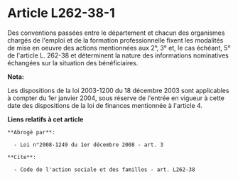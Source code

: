 # Article L262-38-1

Des conventions passées entre le département et chacun des organismes chargés de l'emploi et de la formation professionnelle
fixent les modalités de mise en oeuvre des actions mentionnées aux 2°, 3° et, le cas échéant, 5° de l'article L. 262-38 et
déterminent la nature des informations nominatives échangées sur la situation des bénéficiaires.

**Nota:**

Les dispositions de la loi 2003-1200 du 18 décembre 2003 sont applicables à compter du 1er janvier 2004, sous réserve de
l'entrée en vigueur à cette date des dispositions de la loi de finances mentionnée à l'article 4.

**Liens relatifs à cet article**

	**Abrogé par**:

	  - Loi n°2008-1249 du 1er décembre 2008 - art. 3

	**Cite**:

	  - Code de l'action sociale et des familles - art. L262-38
